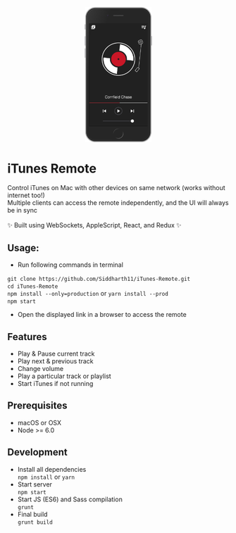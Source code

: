 <p align="center">
	<img src="remote.png" width="30%" alt="header image">
</p>

# iTunes Remote
Control iTunes on Mac with other devices on same network (works without internet too!)  
Multiple clients can access the remote independently, and the UI will always be in sync    
<br />
✨ Built using WebSockets, AppleScript, React, and Redux ✨


## Usage:
- Run following commands in terminal

`git clone https://github.com/Siddharth11/iTunes-Remote.git`  
`cd iTunes-Remote`  
`npm install --only=production` or `yarn install --prod`  
`npm start`  

- Open the displayed link in a browser to access the remote

## Features
- Play & Pause current track
- Play next & previous track
- Change volume
- Play a particular track or playlist
- Start iTunes if not running

## Prerequisites
- macOS or OSX
- Node >= 6.0

## Development
- Install all dependencies  
`npm install` or `yarn`  
- Start server   
`npm start`  
- Start JS (ES6) and Sass compilation  
`grunt`  
- Final build  
`grunt build`
